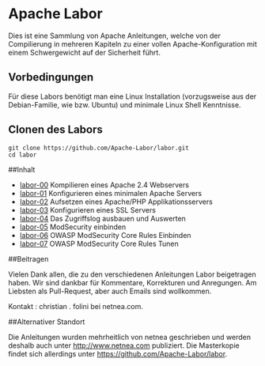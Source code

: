 Apache Labor
============

Dies ist eine Sammlung von Apache Anleitungen, welche von der Compilierung in mehreren
Kapiteln zu einer vollen Apache-Konfiguration mit einem Schwergewicht auf der
Sicherheit führt.

## Vorbedingungen
Für diese Labors benötigt man eine Linux Installation (vorzugsweise aus der Debian-Familie, wie bzw. Ubuntu) und minimale Linux Shell Kenntnisse.

## Clonen des Labors

```
git clone https://github.com/Apache-Labor/labor.git
cd labor
```

##Inhalt

- [labor-00](labor-00) Kompilieren eines Apache 2.4 Webservers
- [labor-01](labor-01) Konfigurieren eines minimalen Apache Servers
- [labor-02](labor-02) Aufsetzen eines Apache/PHP Applikationsservers
- [labor-03](labor-03) Konfigurieren eines SSL Servers
- [labor-04](labor-04) Das Zugriffslog ausbauen und Auswerten
- [labor-05](labor-05) ModSecurity einbinden
- [labor-06](labor-06) OWASP ModSecurity Core Rules Einbinden
- [labor-07](labor-07) OWASP ModSecurity Core Rules Tunen

##Beitragen

Vielen Dank allen, die zu den verschiedenen Anleitungen Labor beigetragen haben.
Wir sind dankbar für Kommentare, Korrekturen und Anregungen. Am Liebsten als
Pull-Request, aber auch Emails sind wollkommen.

Kontakt : christian . folini bei netnea.com.

##Alternativer Standort

Die Anleitungen wurden mehrheitlich von netnea geschrieben und werden deshalb auch
unter http://www.netnea.com publiziert. Die Masterkopie findet sich allerdings 
unter https://github.com/Apache-Labor/labor.

